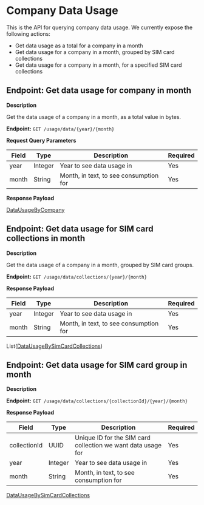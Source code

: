 # Company Data Usage
This is the API for querying company data usage. We currently expose the following actions:

* Get data usage as a total for a company in a month
* Get data usage for a company in a month, grouped by SIM card collections
* Get data usage for a company in a month, for a specified SIM card collections

## Endpoint: Get data usage for company in month

**Description**

Get the data usage of a company in a month, as a total value in bytes.

**Endpoint:** `GET /usage/data/{year}/{month}`

**Request Query Parameters**

| Field | Type    | Description                            | Required |
|-------|---------|----------------------------------------|----------|
| year  | Integer | Year to see data usage in              | Yes      |
| month | String  | Month, in text, to see consumption for | Yes      |

**Response Payload**

[DataUsageByCompany](../../general-information/data-types/#datausagebycompany)

## Endpoint: Get data usage for SIM card collections in month

**Description**

Get the data usage of a company in a month, grouped by SIM card groups.

**Endpoint:** `GET /usage/data/collections/{year}/{month}`

**Response Payload**

| Field | Type    | Description                            | Required |
|-------|---------|----------------------------------------|----------|
| year  | Integer | Year to see data usage in              | Yes      |
| month | String  | Month, in text, to see consumption for | Yes      |

List([DataUsageBySimCardCollections](../../general-information/data-types/#datausagebysimcardcollections))

## Endpoint: Get data usage for SIM card group in month

**Description**

**Endpoint:** `GET /usage/data/collections/{collectionId}/{year}/{month}`

**Response Payload**

| Field        | Type    | Description                                                  | Required |
|--------------|---------|--------------------------------------------------------------|----------|
| collectionId | UUID    | Unique ID for the SIM card collection we want data usage for | Yes      |
| year         | Integer | Year to see data usage in                                    | Yes      |
| month        | String  | Month, in text, to see consumption for                       | Yes      |

[DataUsageBySimCardCollections](../../general-information/data-types/#datausagebysimcardcollections)
